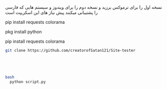 نسخه اول را برای ترموکس برزید و 
نسخه دوم را برای ویندوز و سیستم هایی که فارسی را پشتیبانی میکنند
پیش نیاز های این اسکریپت است

pip install requests colorama


pkg install python



pip install requests colorama

```bash
git clone https://github.com/creatorofSatan121/Site-tester
  




bash
  python script.py
